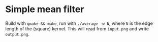 # Simple mean filter #

Build with `qmake && make`, run with `./average -w N`, where `N` is the edge
length of the (square) kernel. This will read from `input.png` and write
`output.png`.


